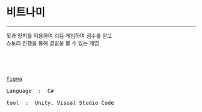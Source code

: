 <h1>비트나미</h1>
<hr>
못과 망치를 이용하여 리듬 게임하여 점수를 얻고<br>
스토리 진행을 통해 결말을 볼 수 있는 게임

<br><br>
<pre><span>
<a href="https://www.figma.com/file/iFyyKjhw6Mk4pomsEqExDw/IT%EC%87%BC-%EB%B9%84%ED%8A%B8%EB%82%98%EB%AF%B8?type=design&node-id=0-1&mode=design&t=ChNltVxAvcQHs5nN-0">figma</a><br>
Language  :  C# <br>
tool  :  Unity, Visual Studio Code
</pre>


